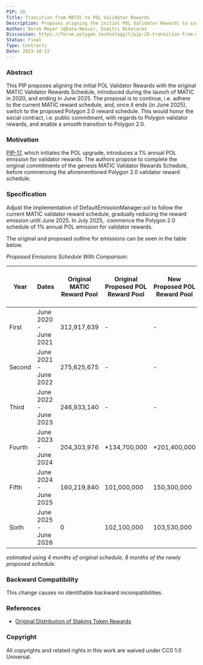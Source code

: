 ```yaml
---
PIP: 26
Title: Transition from MATIC to POL Validator Rewards
Description: Proposes aligning the initial POL Validator Rewards to current rewards schedule
Author: Derek Meyer (@Data-Nexus), Dimitri Nikolaros
Discussion: https://forum.polygon.technology/t/pip-26-transition-from-matic-to-pol-validator-rewards/13046
Status: Final
Type: Contracts
Date: 2023-10-12
---
```


### Abstract

This PIP proposes aligning the initial POL Validator Rewards with the original MATIC Validator Rewards Schedule, introduced during the launch of MATIC in 2020, and ending in June 2025. The proposal is to continue, i.e. adhere to the current MATIC reward schedule, and, once it ends (in June 2025), switch to the proposed Polygon 2.0 reward schedule. This would honor the social contract, i.e. public commitment, with regards to Polygon validator rewards, and enable a smooth transition to Polygon 2.0.
  
### Motivation

[PIP-17](https://github.com/maticnetwork/Polygon-Improvement-Proposals/blob/main/PIPs/PIP-17.md), which initiates the POL upgrade, introduces a 1% annual POL emission for validator rewards.  The authors propose to complete the original commitments of the genesis MATIC Validator Rewards Schedule, before commencing the aforementioned Polygon 2.0 validator reward schedule.



### Specification

Adjust the implementation of DefaultEmissionManager.sol to follow the current MATIC validator reward schedule, gradually reducing the reward emission until June 2025. In July 2025,  commence the Polygon 2.0 schedule of 1% annual POL emission for validator rewards.
  
The original and proposed outline for emissions can be seen in the table below. 

*Proposed Emissions Schedule With Comparison:*

| Year    | Dates                         | Original MATIC Reward Pool | Original Proposed POL Reward Pool | New Proposed POL Reward Pool  | New POL Reward Pool (% PA)|
| ------- | ----------------------------- | -------------------- | --------------------------------- | --------------------------- |----- |
| First   | June 2020 - June  2021        | 312,917,639          | -                                 | -                           | - |
| Second  | June 2021 - June 2022         | 275,625,675          | -                                 | -                           |- |
| Third   | June 2022 - June 2023         | 246,933,140 | - | - |- |
| Fourth | June 2023 - June 2024 | 204,303,976 |\*134,700,000|\*201,400,000|2 
| Fifth  | June  2024 - June 2025 | 160,219,840          | 101,000,000                       | 150,300,000                 |1.5 |
| Sixth | June 2025 -  June 2026 | 0 | 102,100,000 | 103,530,000 |1 |

*estimated using 4 months of original schedule, 8 months of the newly proposed schedule.*

### Backward Compatibility

This change causes no identifiable backward incompatibilities.
  
### References 

-   [Original Distribution of Staking Token Rewards](https:forum.polygon.technology/t/an-update-on-distribution-of-staking-token-rewards/9654/)
    
### Copyright

All copyrights and related rights in this work are waived under CC0 1.0 Universal.


